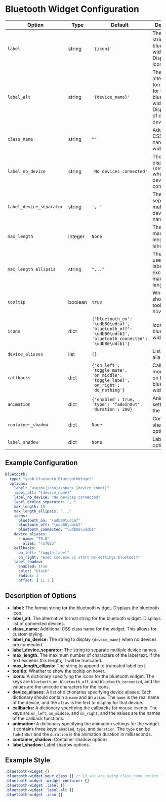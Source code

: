 # Bluetooth Widget Configuration

| Option            | Type    | Default                                                                 | Description                                                                 |
|-------------------|---------|-------------------------------------------------------------------------|-----------------------------------------------------------------------------|
| `label`           | string  | `'{icon}'`                        | The format string for the bluetooth widget. Displays icons. |
| `label_alt`       | string  | `'{device_name}'`        | The alternative format string for the bluetooth widget. Displays list of connected devices. |
| `class_name`      | string  | `""`                                                                                  | Additional CSS class name for the widget.                                    |
| `label_no_device`       | string  | `'No devices connected'`        | The string to display `{device_name}` when no devices are connected. |
| `label_device_separator` | string  | `', '`        | The string to separate multiple device names. |
| `max_length`        | integer | `None`    | The maximum length of the label text. |
| `max_length_ellipsis` | string | `"..."`  | The ellipsis to use when the label text exceeds the maximum length.   |
| `tooltip`  | boolean  | `true`        | Whether to show the tooltip on hover. |
| `icons`       | dict    | `{'bluetooth_on': '\udb80\udcaf', 'bluetooth_off': '\udb80\udcb2', 'bluetooth_connected': '\udb80\udcb1'}` | Icons for bluetooth widget |
| `device_aliases` | list   | `[]`    | List of device aliases. |
| `callbacks`       | dict    | `{'on_left': 'toggle_mute', 'on_middle': 'toggle_label', 'on_right': 'do_nothing'}` | Callbacks for mouse events on the bluetooth widget. |
| `animation`         | dict    | `{'enabled': true, 'type': 'fadeInOut', 'duration': 200}`               | Animation settings for the widget.                                          |
| `container_shadow`   | dict   | `None`                  | Container shadow options.                       |
| `label_shadow`         | dict   | `None`                  | Label shadow options.                 |

## Example Configuration

```yaml
bluetooth:
  type: "yasb.bluetooth.BluetoothWidget"
  options:
    label: "<span>{icon}</span> {device_count}"
    label_alt: "{device_name}"
    label_no_device: "No devices connected"
    label_device_separator: ", "
    max_length: 10
    max_length_ellipsis: "..."
    icons: 
      bluetooth_on: "\udb80\udcaf"
      bluetooth_off: "\udb80\udcb2"
      bluetooth_connected: "\udb80\udcb1"
    device_aliases:
      - name: "T5.0"
        alias: "\uf025"
    callbacks:
      on_left: "toggle_label"
      on_right: "exec cmd.exe /c start ms-settings:bluetooth"
    label_shadow:
      enabled: true
      color: "black"
      radius: 3
      offset: [ 1, 1 ]
```

## Description of Options

- **label:** The format string for the bluetooth widget. Displays the bluetooth icon.
- **label_alt:** The alternative format string for the bluetooth widget. Displays list of connected devices.
- **class_name:** Additional CSS class name for the widget. This allows for custom styling.
- **label_no_device:** The string to display `{device_name}` when no devices are connected.
- **label_device_separator:** The string to separate multiple device names.
- **max_length:** The maximum number of characters of the label text. If the text exceeds this length, it will be truncated.
- **max_length_ellipsis:** The string to append to truncated label text.
- **tooltip:** Whether to show the tooltip on hover.
- **icons:** A dictionary specifying the icons for the bluetooth widget. The keys are `bluetooth_on`, `bluetooth_off`, and `bluetooth_connected`, and the values are the unicode characters for the icons.
- **device_aliases:** A list of dictionaries specifying device aliases. Each dictionary should contain a `name` and an `alias`. The `name` is the real name of the device, and the `alias` is the text to display for that device.
- **callbacks:** A dictionary specifying the callbacks for mouse events. The keys are `on_left`, `on_middle`, and `on_right`, and the values are the names of the callback functions.
- **animation:** A dictionary specifying the animation settings for the widget. It contains three keys: `enabled`, `type`, and `duration`. The `type` can be `fadeInOut` and the `duration` is the animation duration in milliseconds.
- **container_shadow:** Container shadow options.
- **label_shadow:** Label shadow options.

## Example Style
```css
.bluetooth-widget {}
.bluetooth-widget.your_class {} /* If you are using class_name option */
.bluetooth-widget .widget-container {}
.bluetooth-widget .label {}
.bluetooth-widget .label.alt {}
.bluetooth-widget .icon {}
```